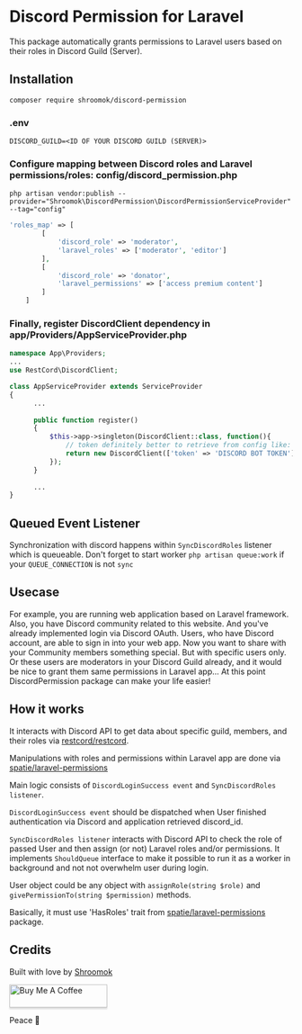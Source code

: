 # Discord Permission for Laravel

This package automatically grants permissions to Laravel users based on their roles in Discord Guild (Server).

## Installation

```shell
composer require shroomok/discord-permission
```

### .env
```
DISCORD_GUILD=<ID OF YOUR DISCORD GUILD (SERVER)>
```

### Configure mapping between Discord roles and Laravel permissions/roles: config/discord_permission.php

```shell
php artisan vendor:publish --provider="Shroomok\DiscordPermission\DiscordPermissionServiceProvider" --tag="config"
```

```php
'roles_map' => [
        [
            'discord_role' => 'moderator',
            'laravel_roles' => ['moderator', 'editor']
        ],
        [
            'discord_role' => 'donator',
            'laravel_permissions' => ['access premium content']
        ]
    ]
```

### Finally, register DiscordClient dependency in app/Providers/AppServiceProvider.php 
```php
namespace App\Providers;
...
use RestCord\DiscordClient;

class AppServiceProvider extends ServiceProvider
{
      ...
      
      public function register()
      {
          $this->app->singleton(DiscordClient::class, function(){
              // token definitely better to retrieve from config like: 'token' => config('services.discord.bot_token')
              return new DiscordClient(['token' => 'DISCORD BOT TOKEN']);
          });
      }
      
      ...
}
```

## Queued Event Listener
Synchronization with discord happens within `SyncDiscordRoles` listener which is queueable. Don't forget to start worker `php artisan queue:work` if your `QUEUE_CONNECTION` is not `sync`

## Usecase
For example, you are running web application based on Laravel framework. Also, you have Discord community related to this website. And you've already implemented login via Discord OAuth. Users, who have Discord account, are able to sign in into your web app. Now you want to share with your Community members something special. But with specific users only. Or these users are moderators in your Discord Guild already, and it would be nice to grant them same permissions in Laravel app... At this point DiscordPermission package can make your life easier! 

## How it works
It interacts with Discord API to get data about specific guild, members, and their roles via [restcord/restcord](https://github.com/restcord/restcord).

Manipulations with roles and permissions within Laravel app are done via [spatie/laravel-permissions](https://github.com/spatie/laravel-permission)

Main logic consists of `DiscordLoginSuccess event` and `SyncDiscordRoles listener`. 

`DiscordLoginSuccess event` should be dispatched when User finished authentication via Discord and application retrieved discord_id.

`SyncDiscordRoles listener` interacts with Discord API to check the role of passed User and then assign (or not) Laravel roles and/or permissions. It implements `ShouldQueue` interface to make it possible to run it as a worker in background and not not overwhelm user during login.

User object could be any object with `assignRole(string $role)` and `givePermissionTo(string $permission)` methods. 

Basically, it must use 'HasRoles' trait from [spatie/laravel-permissions](https://github.com/spatie/laravel-permission) package.

## Credits

Built with love by [Shroomok](https://shroomok.com)

<a href="https://www.buymeacoffee.com/shroomok" target="_blank"><img src="https://cdn.buymeacoffee.com/buttons/default-blue.png" alt="Buy Me A Coffee" style="height: 41px !important;width: 174px !important;box-shadow: 0px 3px 2px 0px rgba(190, 190, 190, 0.5) !important;-webkit-box-shadow: 0px 3px 2px 0px rgba(190, 190, 190, 0.5) !important;" ></a>

Peace 🍄

